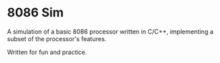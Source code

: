# 8086 Sim

A simulation of a basic 8086 processor written in C/C++, implementing a
subset of the processor's features.

Written for fun and practice.

